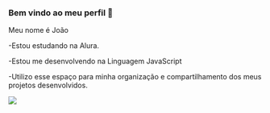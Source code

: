 ### **Bem vindo ao meu perfil** 🐒
Meu nome é João

-Estou estudando na Alura.

-Estou me desenvolvendo na Linguagem JavaScript

-Utilizo esse espaço para minha organização e compartilhamento dos meus projetos desenvolvidos.

![](https://media1.tenor.com/m/j6Ann7ty2FEAAAAC/blue-pen-caneta-azul.gif)
